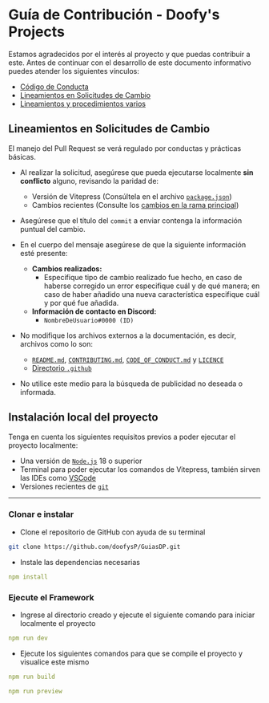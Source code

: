 # Guía de Contribución - Doofy's Projects
Estamos agradecidos por el interés al proyecto y que puedas contribuir a este. Antes de continuar con el desarrollo de este documento informativo puedes atender los siguientes vínculos:

* [Código de Conducta](https://github.com/doofysP/GuiasDP/blob/main/CODE_OF_CONDUCT.md)
* [Lineamientos en Solicitudes de Cambio](#lineamientos-en-solicitudes-de-cambio)
* [Lineamientos y procedimientos varios](https://discord.gg/2jJRNbyqMB)

## Lineamientos en Solicitudes de Cambio
El manejo del Pull Request se verá regulado por conductas y prácticas básicas.

- Al realizar la solicitud, asegúrese que pueda ejecutarse localmente **sin conflicto** alguno, revisando la paridad de:
  - Versión de Vitepress (Consúltela en el archivo [`package.json`](package.json))
  - Cambios recientes (Consulte los [cambios en la rama principal](https://github.com/doofysP/GuiasDP/commits/main))

- Asegúrese que el título del `commit` a enviar contenga la información puntual del cambio.

- En el cuerpo del mensaje asegúrese de que la siguiente información esté presente:
  - **Cambios realizados:**
    - Especifique tipo de cambio realizado fue hecho, en caso de haberse corregido un error especifique cuál y de qué manera; en caso de haber añadido una nueva característica especifique cuál y por qué fue añadida.
  - **Información de contacto en Discord:**
    - `NombreDeUsuario#0000 (ID)`

- No modifique los archivos externos a la documentación, es decir, archivos como lo son:
  - [`README.md`](README.md), [`CONTRIBUTING.md`](CONTRIBUTING.md), [`CODE_OF_CONDUCT.md`](CODE_OF_CONDUCT.md) y [`LICENCE`](LICENCE)
  - [Directorio `.github`](.github)

- No utilice este medio para la búsqueda de publicidad no deseada o informada.

## Instalación local del proyecto
Tenga en cuenta los siguientes requisitos previos a poder ejecutar el proyecto localmente:
  - Una versión de [`Node.js`](https://nodejs.org) 18 o superior
  - Terminal para poder ejecutar los comandos de Vitepress, también sirven las IDEs como [VSCode](https://code.visualstudio.com/)
  - Versiones recientes de [`git`](https://git-scm.com/)

---

### Clonar e instalar
- Clone el repositorio de GitHub con ayuda de su terminal
```bash
git clone https://github.com/doofysP/GuiasDP.git
```

- Instale las dependencias necesarias
```yml
npm install
```

### Ejecute el Framework
- Ingrese al directorio creado y ejecute el siguiente comando para iniciar localmente el proyecto
```yml
npm run dev
```

- Ejecute los siguientes comandos para que se compile el proyecto y visualice este mismo
```yml
npm run build
```
```yml
npm run preview
```